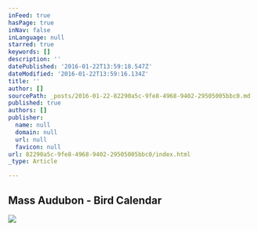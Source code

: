 ```yaml
---
inFeed: true
hasPage: true
inNav: false
inLanguage: null
starred: true
keywords: []
description: ''
datePublished: '2016-01-22T13:59:18.547Z'
dateModified: '2016-01-22T13:59:16.134Z'
title: ''
author: []
sourcePath: _posts/2016-01-22-82290a5c-9fe8-4968-9402-29505005bbc0.md
published: true
authors: []
publisher:
  name: null
  domain: null
  url: null
  favicon: null
url: 82290a5c-9fe8-4968-9402-29505005bbc0/index.html
_type: Article

---
```

## Mass Audubon - Bird Calendar
![](https://the-grid-user-content.s3-us-west-2.amazonaws.com/136390e0-35e4-4ec6-9897-dac8685250b0.jpg)